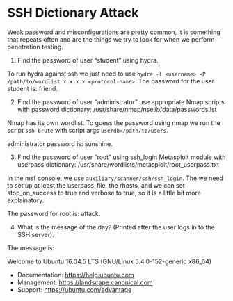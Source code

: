 # SSH Dictionary Attack

Weak password and misconfigurations are pretty common, it is something that repeats often and are the things we try to look for when we perform penetration testing.

1. Find the password of user “student” using hydra.

To run hydra against ssh we just need to use `hydra -l <username> -P /path/to/wordlist x.x.x.x <protocol-name>`. The password for the user student is: friend.

2. Find the password of user “administrator” use appropriate Nmap scripts with password dictionary: /usr/share/nmap/nselib/data/passwords.lst

Nmap has its own wordlist. To guess the password using nmap we run the script `ssh-brute` with script args `userdb=/path/to/users`.

administrator password is: sunshine.

3. Find the password of user “root” using ssh_login Metasploit module with userpass dictionary: /usr/share/wordlists/metasploit/root_userpass.txt

In the msf console, we use `auxiliary/scanner/ssh/ssh_login`. The we need to set up at least the userpass_file, the rhosts, and we can set stop_on_success to true and verbose to true, so it is a little bit more explainatory.

The password for root is: attack.

4. What is the message of the day? (Printed after the user logs in to the SSH server).

The message is:

Welcome to Ubuntu 16.04.5 LTS (GNU/Linux 5.4.0-152-generic x86_64)

 * Documentation:  https://help.ubuntu.com
 * Management:     https://landscape.canonical.com
 * Support:        https://ubuntu.com/advantage